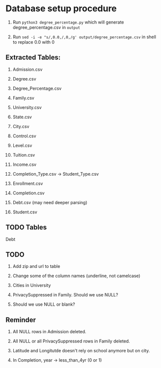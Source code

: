 # Database setup procedure

1. Run `python3 degree_percentage.py` which will generate degree_percentage.csv in `output`

2. Run `sed -i -e "s/,0.0,/,0,/g' output/degree_percentage.csv` in shell to replace 0.0 with 0

## Extracted Tables:

1. Admission.csv

2. Degree.csv

3. Degree_Percentage.csv

4. Family.csv

5. University.csv

6. State.csv

7. City.csv

8. Control.csv

9. Level.csv

10. Tuition.csv

11. Income.csv

12. Completion_Type.csv -> Student_Type.csv

13. Enrollment.csv

14. Completion.csv

15. Debt.csv (may need deeper parsing)

16. Student.csv

## TODO Tables

Debt

## TODO

1. Add zip and url to table

2. Change some of the column names (underline, not camelcase)

3. Cities in University

4. PrivacySuppressed in Family. Should we use NULL?

5. Should we use NULL or blank?

## Reminder

1. All NULL rows in Admission deleted.

2. All NULL or all PrivacySuppressed rows in Family deleted.

3. Latitude and Longitutde doesn't rely on school anymore but on city.

4. In Completion, year -> less_than_4yr (0 or 1)
